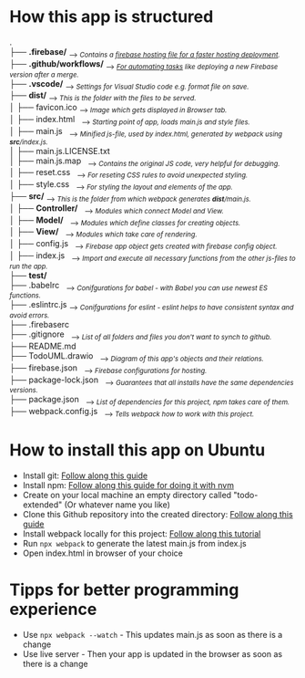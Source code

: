 # How this app is structured

.  
├── **.firebase/** <sub> --> *Contains a [firebase hosting file for a faster hosting deployment](https://stackoverflow.com/questions/52130772/whats-the-purpose-of-firebase-hosting-alphanum-cache).*</sub>   
├── **.github/workflows/** <sub> --> *[For automating tasks](https://docs.github.com/en/actions/learn-github-actions/understanding-github-actions) like deploying a new Firebase version after a merge.*</sub>  
├── **.vscode/** <sub> --> *Settings for Visual Studio code e.g. format file on save.*</sub>   
├── **dist/** <sub> --> *This is the folder with the files to be served.*</sub>   
│   ├── favicon.ico <sub> --> *Image which gets displayed in Browser tab.*</sub>    
│   ├── index.html &nbsp;  <sub> --> *Starting point of app, loads main.js and style files.*</sub>   
│   ├── main.js &nbsp; <sub> --> *Minified js-file, used by index.html, generated by webpack using **src**/index.js.*</sub>  
│   ├── main.js.LICENSE.txt  
│   ├── main.js.map &nbsp; <sub> --> *Contains the original JS code, very helpful for debugging.*</sub>   
│   ├── reset.css &nbsp; <sub> --> *For reseting CSS rules to avoid unexpected styling.*</sub>   
│   ├── style.css &nbsp; <sub> --> *For styling the layout and elements of the app.*</sub>   
├── **src/** <sub> --> *This is the folder from which webpack generates **dist**/main.js.*</sub>     
│   ├── **Controller/** &nbsp; <sub> --> *Modules which connect Model and View.*</sub>  
│   ├── **Model/** &nbsp; <sub> --> *Modules which define classes for creating objects.*</sub>  
│   ├── **View/** &nbsp; <sub> --> *Modules which take care of rendering.*</sub>  
│   ├── config.js &nbsp; <sub> --> *Firebase app object gets created with firebase config object.*</sub>  
│   ├── index.js &nbsp; <sub> --> *Import and execute all necessary functions from the other js-files to run the app.*</sub>  
├── **test/**  
├── .babelrc &nbsp; <sub> --> *Conifgurations for babel - with Babel you can use newest ES functions.*</sub>  
├── .eslintrc.js  <sub> --> *Conifgurations for eslint - eslint helps to have consistent syntax and avoid errors.*</sub>  
├── .firebaserc  
├── .gitignore &nbsp; <sub> --> *List of all folders and files you don't want to synch to github.*</sub>  
├── README.md  
├── TodoUML.drawio  &nbsp; <sub> --> *Diagram of this app's objects and their relations.*</sub>  
├── firebase.json  &nbsp; <sub> --> *Firebase configurations for hosting.*</sub>  
├── package-lock.json &nbsp; <sub> --> *Guarantees that all installs have the same dependencies versions.*</sub>  
├── package.json &nbsp; <sub> --> *List of dependencies for this project, npm takes care of them.*</sub>  
├── webpack.config.js &nbsp; <sub> --> *Tells webpack how to work with this project.*</sub>  

# How to install this app on Ubuntu

- Install git: [Follow along this guide](https://github.com/git-guides/install-git)
- Install npm: [Follow along this guide for doing it with nvm](https://github.com/TheOdinProject/curriculum/blob/master/foundations/installations/installing_node.md)
- Create on your local machine an empty directory called "todo-extended" (Or whatever name you like)
- Clone this Github repository into the created directory: [Follow along this guide](https://www.techiedelight.com/clone-a-git-repository-into-specific-folder/)
- Install webpack locally for this project: [Follow along this tutorial](https://webpack.js.org/guides/getting-started/)
- Run `npx webpack` to generate the latest main.js from index.js
- Open index.html in browser of your choice

# Tipps for better programming experience

- Use `npx webpack --watch` - This updates main.js as soon as there is a change
- Use live server - Then your app is updated in the browser as soon as there is a change
